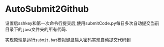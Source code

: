 # AutoSubmit2Github

设置后sshkey和第一次命令行提交后,使用submitCode.py每日多次自动提交当前目录下的`java`文件夹的所有代码.

实现原理是运行`submit.bat`模拟键盘输入密码实现自动提交代码到

